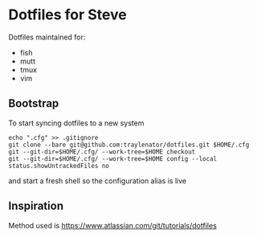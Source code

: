 # Dotfiles for Steve

Dotfiles maintained for:
* fish
* mutt
* tmux
* vim

## Bootstrap
To start syncing dotfiles to a new system
```
echo ".cfg" >> .gitignore
git clone --bare git@github.com:traylenator/dotfiles.git $HOME/.cfg
git --git-dir=$HOME/.cfg/ --work-tree=$HOME checkout
git --git-dir=$HOME/.cfg/ --work-tree=$HOME config --local status.showUntrackedFiles no
```

and start a fresh shell so the configuration alias is live 

## Inspiration
Method used is https://www.atlassian.com/git/tutorials/dotfiles

